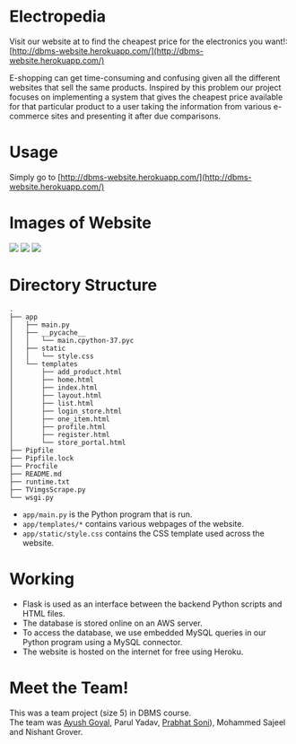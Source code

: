 # Electropedia

Visit our website at to find the cheapest price for the electronics you want!: [http://dbms-website.herokuapp.com/](http://dbms-website.herokuapp.com/)

E-shopping can get time-consuming and confusing given all the different websites that sell the same products. Inspired by this problem our project focuses on implementing a system that gives the cheapest price available for that particular product to a user taking the information from various e-commerce sites and presenting it after due comparisons.

# Usage

Simply go to [http://dbms-website.herokuapp.com/](http://dbms-website.herokuapp.com/)

# Images of Website
![](./Images/screenshot1)
![](./Images/screenshot5)
![](./Images/screenshot6)


# Directory Structure
```
.
├── app
│   ├── main.py
│   ├── __pycache__
│   │   └── main.cpython-37.pyc
│   ├── static
│   │   └── style.css
│   └── templates
│       ├── add_product.html
│       ├── home.html
│       ├── index.html
│       ├── layout.html
│       ├── list.html
│       ├── login_store.html
│       ├── one_item.html
│       ├── profile.html
│       ├── register.html
│       └── store_portal.html
├── Pipfile
├── Pipfile.lock
├── Procfile
├── README.md
├── runtime.txt
├── TVimgsScrape.py
└── wsgi.py
```

- `app/main.py` is the Python program that is run.
- `app/templates/*` contains various webpages of the website.
- `app/static/style.css` contains the CSS template used across the website.

# Working
- Flask is used as an interface between the backend Python scripts and HTML files.
- The database is stored online on an AWS server.
- To access the database, we use embedded MySQL queries in our Python program using a MySQL connector.
- The website is hosted on the internet for free using Heroku.

# Meet the Team!
This was a team project (size 5) in DBMS course.\
The team was [Ayush Goyal](https://github.com/ayushns9), Parul Yadav, [Prabhat Soni](https://github.com/prabhatsoni99/)), Mohammed Sajeel and Nishant Grover.
